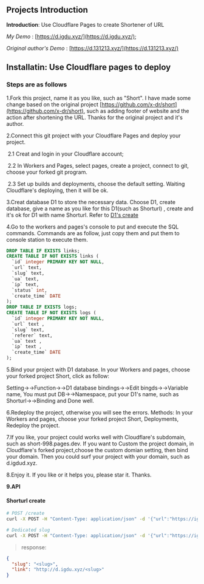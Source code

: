 ## Projects Introduction

**Introduction**: Use Cloudflare Pages to create Shortener of URL

*My Demo*  : [https://d.igdu.xyz/](https://d.igdu.xyz/);

*Original author's Demo* : [https://d.131213.xyz/](https://d.131213.xyz/)



## Installatin: Use Cloudflare pages to deploy

### Steps are as follows

1.Fork this project, name it as you like, such as "Short". I have made some change based on the original project [https://github.com/x-dr/short](https://github.com/x-dr/short), such as adding footer of website and the action after shortening the URL. Thanks for the original project and it's author.

2.Connect this git project with your Cloudflare Pages and deploy your project. 

​	2.1 Creat and login in your Cloudflare account;

​	2.2 In Workers and Pages, select pages, create a project,  connect to git, choose your forked git program.

​	2.3 Set up builds and deployments, choose the default setting. Waiting Cloudflare's deploying, then it will be ok.

3.Creat database D1 to store the necessary data. Choose D1, create database, give a name as you like for this D1(such as Shorturl) , create and it's ok for D1 with name Shorturl.
Refer to [D1's create](https://github.com/x-dr/telegraph-Image/blob/main/docs/manage.md)

4.Go to the workers and pages's console to put and execute the SQL commands. Commands are as follow, just copy them and put them to console station to execute them.

```sql
DROP TABLE IF EXISTS links;
CREATE TABLE IF NOT EXISTS links (
  `id` integer PRIMARY KEY NOT NULL,
  `url` text,
  `slug` text,
  `ua` text,
  `ip` text,
  `status` int,
  `create_time` DATE
);
DROP TABLE IF EXISTS logs;
CREATE TABLE IF NOT EXISTS logs (
  `id` integer PRIMARY KEY NOT NULL,
  `url` text ,
  `slug` text,
  `referer` text,
  `ua` text ,
  `ip` text ,
  `create_time` DATE
);

```

5.Bind your project with D1 database. In your Workers and pages, choose your forked project Short, click as follow:

Setting->->Function->->D1 database bindings->->Edit bingds->->Variable name, You must put DB->->Namespace, put your D1's name, such as Shorturl->->Binding and Done well.

6.Redeploy the project, otherwise you will see the errors. Methods: In your Workers and pages, choose your forked project Short, Deployments, Redeploy the project.

7.If you like, your project could works well with Cloudflare's subdomain, such as short-998.pages.dev. If you want to Custom the project domain, in Cloudflare's forked project,choose the custom domian setting, then bind your domain. Then you could surf your project with your domain, such as d.igdud.xyz.

8.Enjoy it. If you like or it helps you, please star it. Thanks. 

**9.API**

#### Shorturl create

```bash
# POST /create
curl -X POST -H "Content-Type: application/json" -d '{"url":"https://igdu.xyz"}' https://d.igdu.xyz/create

# Dedicated slug
curl -X POST -H "Content-Type: application/json" -d '{"url":"https://igdu.xyz","slug":"scxs"}' https://d.igdu.xyz/create

```


> response:

```json
{
  "slug": "<slug>",
  "link": "http://d.igdu.xyz/<slug>"
}
```
